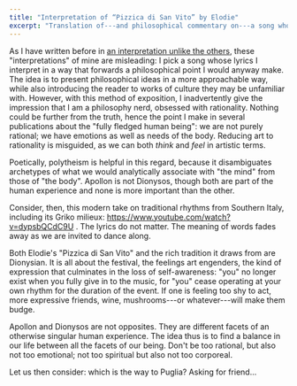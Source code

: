 ```yaml
---
title: "Interpretation of “Pizzica di San Vito” by Elodie"
excerpt: "Translation of---and philosophical commentary on---a song whose title is 'Pizzica di San Vito'."
---
```


As I have written before in [an interpretation unlike the
others](https://protesilaos.com/interpretations/2022-09-01-marina-dakanali-songs/),
these "interpretations" of mine are misleading: I pick a song whose
lyrics I interpret in a way that forwards a philosophical point I
would anyway make.  The idea is to present philosophical ideas in a
more approachable way, while also introducing the reader to works of
culture they may be unfamiliar with.  However, with this method of
exposition, I inadvertently give the impression that I am a philosophy
nerd, obsessed with rationality.  Nothing could be further from the
truth, hence the point I make in several publications about the "fully
fledged human being": we are not purely rational; we have emotions as
well as needs of the body.  Reducing art to rationality is misguided,
as we can both _think_ and _feel_ in artistic terms.

Poetically, polytheism is helpful in this regard, because it
disambiguates archetypes of what we would analytically associate with
"the mind" from those of "the body".  Apollon is not Dionysos, though
both are part of the human experience and none is more important than
the other.

Consider, then, this modern take on traditional rhythms from Southern
Italy, including its Griko milieux:
<https://www.youtube.com/watch?v=dypsbQCdC9U> .  The lyrics do not
matter.  The meaning of words fades away as we are invited to dance
along.

Both Elodie's "Pizzica di San Vito" and the rich tradition it draws
from are Dionysian.  It is all about the festival, the feelings art
engenders, the kind of expression that culminates in the loss of
self-awareness: "you" no longer exist when you fully give in to the
music, for "you" cease operating at your own rhythm for the duration
of the event.  If one is feeling too shy to act, more expressive
friends, wine, mushrooms---or whatever---will make them budge.

Apollon and Dionysos are not opposites.  They are different facets of
an otherwise singular human experience.  The idea thus is to find a
balance in our life between all the facets of our being.  Don't be too
rational, but also not too emotional; not too spiritual but also not
too corporeal.

Let us then consider: which is the way to Puglia?  Asking for
friend...
